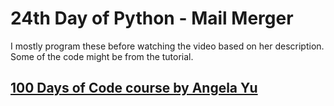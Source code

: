 # 24th Day of Python - Mail Merger

I mostly program these before watching the video based on her description. Some of the code might be from the tutorial.


## [100 Days of Code course by Angela Yu](https://www.udemy.com/share/103IHMCUcYdldQQQ==/)
